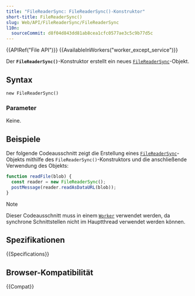 ```yaml
---
title: "FileReaderSync: FileReaderSync()-Konstruktor"
short-title: FileReaderSync()
slug: Web/API/FileReaderSync/FileReaderSync
l10n:
  sourceCommit: d8f04d843dd81ab8cea1cfc0577ae3c5c9b77d5c
---
```


{{APIRef("File API")}} {{AvailableInWorkers("worker_except_service")}}

Der **`FileReaderSync()`**-Konstruktor erstellt ein neues [`FileReaderSync`](/de/docs/Web/API/FileReaderSync)-Objekt.

## Syntax

```js-nolint
new FileReaderSync()
```

### Parameter

Keine.

## Beispiele

Der folgende Codeausschnitt zeigt die Erstellung eines [`FileReaderSync`](/de/docs/Web/API/FileReaderSync)-Objekts mithilfe des `FileReaderSync()`-Konstruktors und die anschließende Verwendung des Objekts:

```js
function readFile(blob) {
  const reader = new FileReaderSync();
  postMessage(reader.readAsDataURL(blob));
}
```

> [!NOTE]
> Dieser Codeausschnitt muss in einem [`Worker`](/de/docs/Web/API/Worker) verwendet werden, da synchrone Schnittstellen nicht im Hauptthread verwendet werden können.

## Spezifikationen

{{Specifications}}

## Browser-Kompatibilität

{{Compat}}
